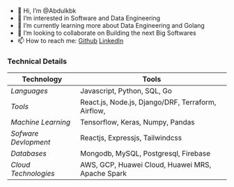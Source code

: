 - 👋 Hi, I’m @Abdulkbk
- 👀 I’m interested in Software and Data Engineering
- 🌱 I’m currently learning more about Data Engineering and Golang
- 💞️ I’m looking to collaborate on Building the next Big Softwares
- 📫 How to reach me: [Github](https://github.com/Abdulkbk/Abdulkbk) [LinkedIn](https://www.linkedin.com/in/abdulkbk/)

### Technical Details
| Technology | Tools |
| -------------| ------------- |
|*Languages* | Javascript, Python, SQL, Go |
|*Tools*| React.js, Node.js, Django/DRF, Terraform, Airflow, | 
|*Machine Learning*| Tensorflow, Keras, Numpy, Pandas |
|*Sofware Devlopment* | Reactjs, Expressjs, Tailwindcss |
|*Databases*| Mongodb, MySQL, Postgresql, Firebase |
|*Cloud Technologies*| AWS, GCP, Huawei Cloud, Huawei MRS, Apache Spark |
<!---
Abdulkbk/Abdulkbk is a ✨ special ✨ repository because its `README.md` (this file) appears on your GitHub profile.
You can click the Preview link to take a look at your changes.
--->
